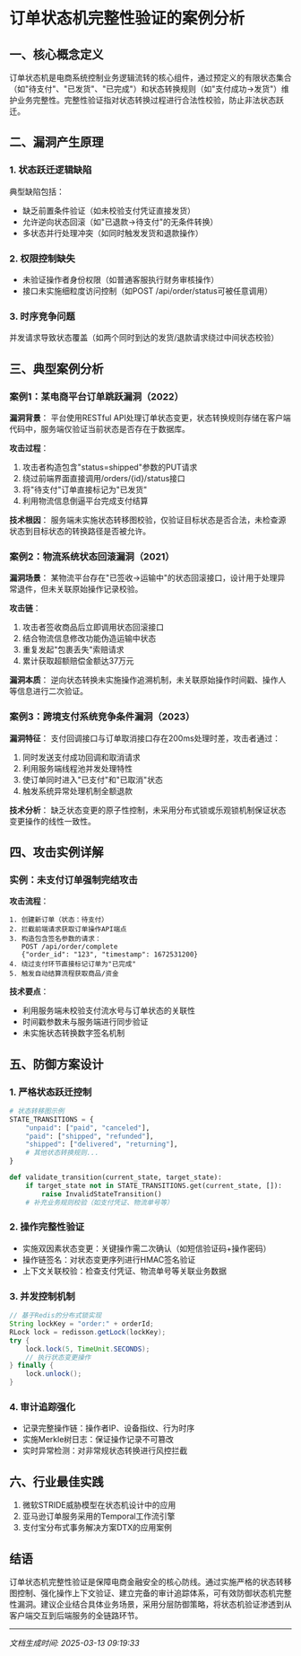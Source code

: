 

# 订单状态机完整性验证的案例分析

## 一、核心概念定义
订单状态机是电商系统控制业务逻辑流转的核心组件，通过预定义的有限状态集合（如"待支付"、"已发货"、"已完成"）和状态转换规则（如"支付成功→发货"）维护业务完整性。完整性验证指对状态转换过程进行合法性校验，防止非法状态跃迁。

## 二、漏洞产生原理
### 1. 状态跃迁逻辑缺陷
典型缺陷包括：
- 缺乏前置条件验证（如未校验支付凭证直接发货）
- 允许逆向状态回滚（如"已退款→待支付"的无条件转换）
- 多状态并行处理冲突（如同时触发发货和退款操作）

### 2. 权限控制缺失
- 未验证操作者身份权限（如普通客服执行财务审核操作）
- 接口未实施细粒度访问控制（如POST /api/order/status可被任意调用）

### 3. 时序竞争问题
并发请求导致状态覆盖（如两个同时到达的发货/退款请求绕过中间状态校验）

## 三、典型案例分析
### 案例1：某电商平台订单跳跃漏洞（2022）
**漏洞背景**：
平台使用RESTful API处理订单状态变更，状态转换规则存储在客户端代码中，服务端仅验证当前状态是否存在于数据库。

**攻击过程**：
1. 攻击者构造包含"status=shipped"参数的PUT请求
2. 绕过前端界面直接调用/orders/{id}/status接口
3. 将"待支付"订单直接标记为"已发货"
4. 利用物流信息倒逼平台完成支付结算

**技术根因**：
服务端未实施状态转移图校验，仅验证目标状态是否合法，未检查源状态到目标状态的转换路径是否被允许。

### 案例2：物流系统状态回滚漏洞（2021）
**漏洞场景**：
某物流平台存在"已签收→运输中"的状态回滚接口，设计用于处理异常退件，但未关联原始操作记录校验。

**攻击链**：
1. 攻击者签收商品后立即调用状态回滚接口
2. 结合物流信息修改功能伪造运输中状态
3. 重复发起"包裹丢失"索赔请求
4. 累计获取超额赔偿金额达37万元

**漏洞本质**：
逆向状态转换未实施操作追溯机制，未关联原始操作时间戳、操作人等信息进行二次验证。

### 案例3：跨境支付系统竞争条件漏洞（2023）
**漏洞特征**：
支付回调接口与订单取消接口存在200ms处理时差，攻击者通过：
1. 同时发送支付成功回调和取消请求
2. 利用服务端线程池并发处理特性
3. 使订单同时进入"已支付"和"已取消"状态
4. 触发系统异常处理机制全额退款

**技术分析**：
缺乏状态变更的原子性控制，未采用分布式锁或乐观锁机制保证状态变更操作的线性一致性。

## 四、攻击实例详解
### 实例：未支付订单强制完结攻击
**攻击流程**：
```
1. 创建新订单（状态：待支付）
2. 拦截前端请求获取订单操作API端点
3. 构造包含签名参数的请求：
   POST /api/order/complete 
   {"order_id": "123", "timestamp": 1672531200}
4. 绕过支付环节直接标记订单为"已完成"
5. 触发自动结算流程获取商品/资金
```

**技术要点**：
- 利用服务端未校验支付流水号与订单状态的关联性
- 时间戳参数未与服务端进行同步验证
- 未实施状态转换数字签名机制

## 五、防御方案设计
### 1. 严格状态跃迁控制
```python
# 状态转移图示例
STATE_TRANSITIONS = {
    "unpaid": ["paid", "canceled"],
    "paid": ["shipped", "refunded"],
    "shipped": ["delivered", "returning"],
    # 其他状态转换规则...
}

def validate_transition(current_state, target_state):
    if target_state not in STATE_TRANSITIONS.get(current_state, []):
        raise InvalidStateTransition()
    # 补充业务规则校验（如支付凭证、物流单号等）
```

### 2. 操作完整性验证
- 实施双因素状态变更：关键操作需二次确认（如短信验证码+操作密码）
- 操作链签名：对状态变更序列进行HMAC签名验证
- 上下文关联校验：检查支付凭证、物流单号等关联业务数据

### 3. 并发控制机制
```java
// 基于Redis的分布式锁实现
String lockKey = "order:" + orderId;
RLock lock = redisson.getLock(lockKey);
try {
    lock.lock(5, TimeUnit.SECONDS);
    // 执行状态变更操作
} finally {
    lock.unlock();
}
```

### 4. 审计追踪强化
- 记录完整操作链：操作者IP、设备指纹、行为时序
- 实施Merkle树日志：保证操作记录不可篡改
- 实时异常检测：对非常规状态转换进行风控拦截

## 六、行业最佳实践
1. 微软STRIDE威胁模型在状态机设计中的应用
2. 亚马逊订单服务采用的Temporal工作流引擎
3. 支付宝分布式事务解决方案DTX的应用案例

## 结语
订单状态机完整性验证是保障电商金融安全的核心防线。通过实施严格的状态转移图控制、强化操作上下文验证、建立完备的审计追踪体系，可有效防御状态机完整性漏洞。建议企业结合具体业务场景，采用分层防御策略，将状态机验证渗透到从客户端交互到后端服务的全链路环节。

---

*文档生成时间: 2025-03-13 09:19:33*
